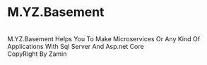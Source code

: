 # M.YZ.Basement
<br/>
M.YZ.Basement Helps You To Make Microservices Or Any Kind Of Applications With Sql Server And Asp.net Core
<br/>
CopyRight By Zamin
<br/>
